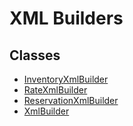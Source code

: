 # XML Builders

## Classes

- [InventoryXmlBuilder](InventoryXmlBuilder.md)
- [RateXmlBuilder](RateXmlBuilder.md)
- [ReservationXmlBuilder](ReservationXmlBuilder.md)
- [XmlBuilder](XmlBuilder.md)
